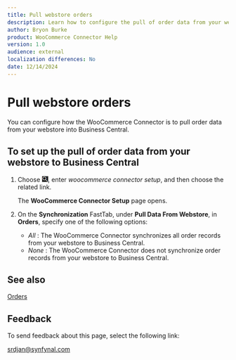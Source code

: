 ```yaml
---
title: Pull webstore orders
description: Learn how to configure the pull of order data from your webstore to Business Central.
author: Bryon Burke
product: WooCommerce Connector Help
version: 1.0
audience: external
localization differences: No
date: 12/14/2024
---
```


<!-- markdownlint-disable MD006 MD007 MD009 MD024 MD025 MD033 -->
<!--// cspell:ignore  markdownlint allowfullscreen keyframes webstore woocommerce -->

# Pull webstore orders

You can configure how the WooCommerce Connector is to pull order data from your webstore into Business Central.

## To set up the pull of order data from your webstore to Business Central

1. Choose ![Lightbulb that opens the Tell Me feature.](media/ui-search/search_small.png "Tell me what you want to do"), enter <i>woocommerce connector setup</i>, and then choose the related link.

   The <b>WooCommerce Connector Setup</b> page opens.

1. On the <b>Synchronization</b> FastTab, under <b>Pull Data From Webstore</b>, in <b>Orders</b>, specify one of the following options:
     - <i>All</i> : The WooCommerce Connector synchronizes all order records from your webstore to Business Central.
     - <i>None</i> : The WooCommerce Connector does not synchronize order records from your webstore to Business Central.

## See also

[Orders](orders.md) 

## Feedback

To send feedback about this page, select the following link:

[srdjan@synfynal.com](mailto:srdjan@synfynal.com?subject=Documentation%20Feedback%20Product%20Docs:%20pull-webstore-orders)
